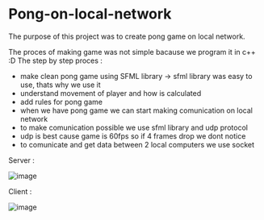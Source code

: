 # Pong-on-local-network

The purpose of this project was to create pong game on local network.

The proces of making game was not simple bacause we program it in c++ :D
The step by step proces : 
  - make clean pong game using SFML library -> sfml library was easy to use, thats why we use it
  - understand movement of player and how is calculated 
  - add rules for pong game 
  - when we have pong game we can start making comunication on local network
  - to make comunication possible we use sfml library and udp protocol
  - udp is best cause game is 60fps so if 4 frames drop we dont notice
  - to comunicate and get data between 2 local computers we use socket 
  
  
Server : 


![image](https://user-images.githubusercontent.com/70257823/211001926-d186d537-e2b8-4d23-b72f-dd5f826ffc38.png)

Client : 


![image](https://user-images.githubusercontent.com/70257823/211001987-854f137b-d697-493a-a778-06239f59a781.png)

